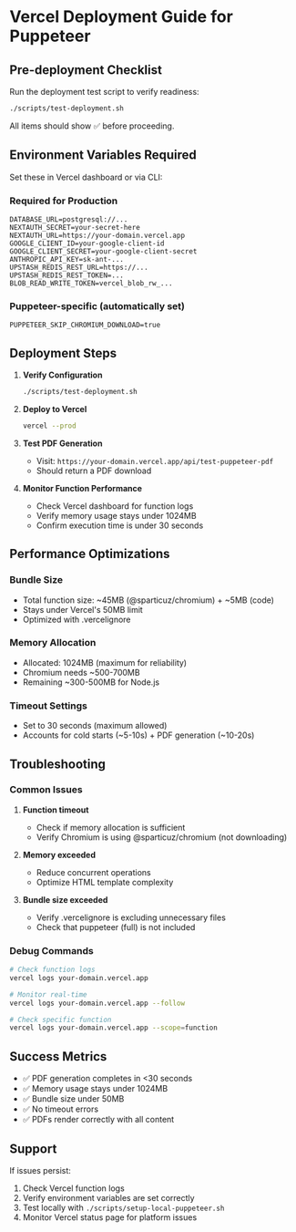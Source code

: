 # Vercel Deployment Guide for Puppeteer

## Pre-deployment Checklist

Run the deployment test script to verify readiness:
```bash
./scripts/test-deployment.sh
```

All items should show ✅ before proceeding.

## Environment Variables Required

Set these in Vercel dashboard or via CLI:

### Required for Production
```env
DATABASE_URL=postgresql://...
NEXTAUTH_SECRET=your-secret-here
NEXTAUTH_URL=https://your-domain.vercel.app
GOOGLE_CLIENT_ID=your-google-client-id
GOOGLE_CLIENT_SECRET=your-google-client-secret
ANTHROPIC_API_KEY=sk-ant-...
UPSTASH_REDIS_REST_URL=https://...
UPSTASH_REDIS_REST_TOKEN=...
BLOB_READ_WRITE_TOKEN=vercel_blob_rw_...
```

### Puppeteer-specific (automatically set)
```env
PUPPETEER_SKIP_CHROMIUM_DOWNLOAD=true
```

## Deployment Steps

1. **Verify Configuration**
   ```bash
   ./scripts/test-deployment.sh
   ```

2. **Deploy to Vercel**
   ```bash
   vercel --prod
   ```

3. **Test PDF Generation**
   - Visit: `https://your-domain.vercel.app/api/test-puppeteer-pdf`
   - Should return a PDF download

4. **Monitor Function Performance**
   - Check Vercel dashboard for function logs
   - Verify memory usage stays under 1024MB
   - Confirm execution time is under 30 seconds

## Performance Optimizations

### Bundle Size
- Total function size: ~45MB (@sparticuz/chromium) + ~5MB (code)
- Stays under Vercel's 50MB limit
- Optimized with .vercelignore

### Memory Allocation
- Allocated: 1024MB (maximum for reliability)
- Chromium needs ~500-700MB
- Remaining ~300-500MB for Node.js

### Timeout Settings
- Set to 30 seconds (maximum allowed)
- Accounts for cold starts (~5-10s) + PDF generation (~10-20s)

## Troubleshooting

### Common Issues

1. **Function timeout**
   - Check if memory allocation is sufficient
   - Verify Chromium is using @sparticuz/chromium (not downloading)

2. **Memory exceeded**
   - Reduce concurrent operations
   - Optimize HTML template complexity

3. **Bundle size exceeded**
   - Verify .vercelignore is excluding unnecessary files
   - Check that puppeteer (full) is not included

### Debug Commands

```bash
# Check function logs
vercel logs your-domain.vercel.app

# Monitor real-time
vercel logs your-domain.vercel.app --follow

# Check specific function
vercel logs your-domain.vercel.app --scope=function
```

## Success Metrics

- ✅ PDF generation completes in <30 seconds
- ✅ Memory usage stays under 1024MB
- ✅ Bundle size under 50MB
- ✅ No timeout errors
- ✅ PDFs render correctly with all content

## Support

If issues persist:
1. Check Vercel function logs
2. Verify environment variables are set correctly
3. Test locally with `./scripts/setup-local-puppeteer.sh`
4. Monitor Vercel status page for platform issues